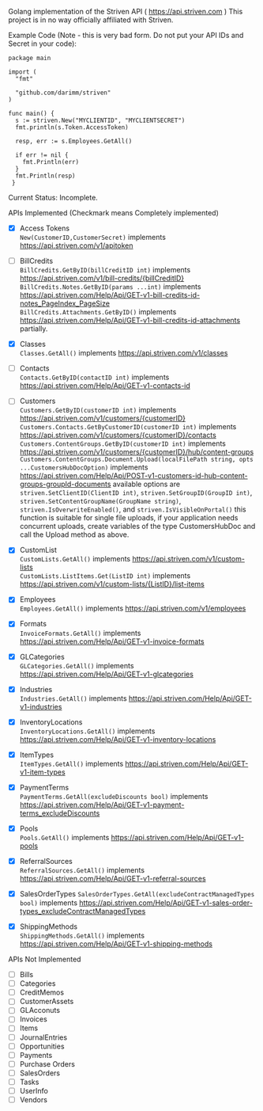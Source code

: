 Golang implementation of the Striven API ( https://api.striven.com ) 
This project is in no way officially affiliated with Striven.

Example Code (Note - this is very bad form. Do not put your API IDs and Secret in your code): 
```
package main

import (
  "fmt"
  
  "github.com/darimm/striven"
)

func main() {
  s := striven.New("MYCLIENTID", "MYCLIENTSECRET")
  fmt.println(s.Token.AccessToken)
 
  resp, err := s.Employees.GetAll()
  
  if err != nil {
    fmt.Println(err)
  }
  fmt.Println(resp)
 }
 ```

Current Status: Incomplete.

APIs Implemented (Checkmark means Completely implemented)

- [X] Access Tokens  
`New(CustomerID,CustomerSecret)` implements https://api.striven.com/v1/apitoken  
- [ ] BillCredits  
`BillCredits.GetByID(billCreditID int)` implements https://api.striven.com/v1/bill-credits/{billCreditID}  
`BillCredits.Notes.GetByID(params ...int)` implements https://api.striven.com/Help/Api/GET-v1-bill-credits-id-notes_PageIndex_PageSize  
`BillCredits.Attachments.GetByID()` implements https://api.striven.com/Help/Api/GET-v1-bill-credits-id-attachments partially. 
- [X] Classes  
`Classes.GetAll()` implements https://api.striven.com/v1/classes  
- [ ] Contacts  
`Contacts.GetByID(contactID int)` implements https://api.striven.com/Help/Api/GET-v1-contacts-id
- [ ] Customers  
`Customers.GetByID(customerID int)` implements https://api.striven.com/v1/customers/{customerID}
`Customers.Contacts.GetByCustomerID(customerID int)` implements https://api.striven.com/v1/customers/{customerID}/contacts
`Customers.ContentGroups.GetByID(customerID int)` implements https://api.striven.com/v1/customers/{customerID}/hub/content-groups  
`Customers.ContentGroups.Document.Upload(localFilePath string, opts ...CustomersHubDocOption)` implements https://api.striven.com/Help/Api/POST-v1-customers-id-hub-content-groups-groupId-documents available options are `striven.SetClientID(ClientID int)`, `striven.SetGroupID(GroupID int)`, `striven.SetContentGroupName(GroupName string)`, `striven.IsOverwriteEnabled()`, and `striven.IsVisibleOnPortal()` this function is suitable for single file uploads, if your application needs concurrent uploads, create variables of the type CustomersHubDoc and call the Upload method as above.  
- [X] CustomList  
`CustomLists.GetAll()` implements https://api.striven.com/v1/custom-lists  
`CustomLists.ListItems.Get(ListID int)` implements https://api.striven.com/v1/custom-lists/{ListID}/list-items  
- [X] Employees  
`Employees.GetAll()` implements https://api.striven.com/v1/employees  
- [X] Formats  
`InvoiceFormats.GetAll()` implements https://api.striven.com/Help/Api/GET-v1-invoice-formats  
- [X] GLCategories  
`GLCategories.GetAll()` implements https://api.striven.com/Help/Api/GET-v1-glcategories  
- [X] Industries  
`Industries.GetAll()` implements https://api.striven.com/Help/Api/GET-v1-industries  
- [X] InventoryLocations  
`InventoryLocations.GetAll()` implements https://api.striven.com/Help/Api/GET-v1-inventory-locations  
- [X] ItemTypes  
`ItemTypes.GetAll()` implements https://api.striven.com/Help/Api/GET-v1-item-types  
- [X] PaymentTerms  
`PaymentTerms.GetAll(excludeDiscounts bool)` implements https://api.striven.com/Help/Api/GET-v1-payment-terms_excludeDiscounts  
- [X] Pools  
`Pools.GetAll()` implements https://api.striven.com/Help/Api/GET-v1-pools  
- [X] ReferralSources  
`ReferralSources.GetAll()` implements https://api.striven.com/Help/Api/GET-v1-referral-sources  
- [X] SalesOrderTypes 
`SalesOrderTypes.GetAll(excludeContractManagedTypes bool)` implements https://api.striven.com/Help/Api/GET-v1-sales-order-types_excludeContractManagedTypes  
- [X] ShippingMethods  
`ShippingMethods.GetAll()` implements https://api.striven.com/Help/Api/GET-v1-shipping-methods  


APIs Not Implemented

- [ ] Bills  
- [ ] Categories  
- [ ] CreditMemos  
- [ ] CustomerAssets  
- [ ] GLAcconuts  
- [ ] Invoices  
- [ ] Items  
- [ ] JournalEntries  
- [ ] Opportunities  
- [ ] Payments  
- [ ] Purchase Orders  
- [ ] SalesOrders  
- [ ] Tasks  
- [ ] UserInfo  
- [ ] Vendors  
